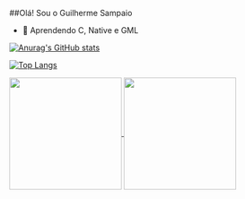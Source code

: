 ##Olá! Sou o Guilherme Sampaio

- 🌱 Aprendendo C, Native e GML

<!--stats-->
[![Anurag's GitHub stats](https://github-readme-stats.vercel.app/api?username=GuilhermeSsampaio&show_icons=true&theme=radical)](https://github.com/anuraghazra/github-readme-stats)

<!--langs-->
[![Top Langs](https://github-readme-stats.vercel.app/api/top-langs/?username=GuilhermeSsampaio&size_weight=0.5&count_weight=0.5&show_icons=true&theme=radical)](https://github.com/anuraghazra/github-readme-stats)

<!--time-->

<a href="https://github.com/anuraghazra/github-readme-stats">
  <img height=200 align="center" src="https://github-readme-stats.vercel.app/api?username=GuilhermeSsampaio&theme=radical" />
</a>
<a href="https://github.com/anuraghazra/convoychat">
  <img height=200 align="center" src="https://github-readme-stats.vercel.app/api/top-langs?username=GuilhermeSsampaio&layout=compact&langs_count=8&card_width=320&theme=radical" />
</a>
